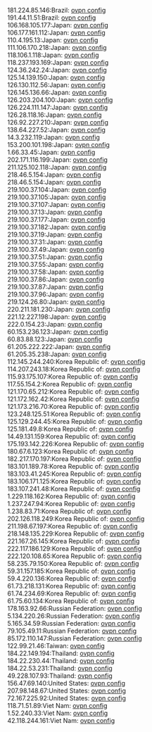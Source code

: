 181.224.85.146:Brazil: [ovpn config](vpn/181_224_85_146.ovpn)  
191.44.11.51:Brazil: [ovpn config](vpn/191_44_11_51.ovpn)  
106.168.105.177:Japan: [ovpn config](vpn/106_168_105_177.ovpn)  
106.177.161.112:Japan: [ovpn config](vpn/106_177_161_112.ovpn)  
110.4.195.13:Japan: [ovpn config](vpn/110_4_195_13.ovpn)  
111.106.170.218:Japan: [ovpn config](vpn/111_106_170_218.ovpn)  
118.106.1.118:Japan: [ovpn config](vpn/118_106_1_118.ovpn)  
118.237.193.169:Japan: [ovpn config](vpn/118_237_193_169.ovpn)  
124.36.242.24:Japan: [ovpn config](vpn/124_36_242_24.ovpn)  
125.14.139.150:Japan: [ovpn config](vpn/125_14_139_150.ovpn)  
126.130.112.56:Japan: [ovpn config](vpn/126_130_112_56.ovpn)  
126.145.136.66:Japan: [ovpn config](vpn/126_145_136_66.ovpn)  
126.203.204.100:Japan: [ovpn config](vpn/126_203_204_100.ovpn)  
126.224.111.147:Japan: [ovpn config](vpn/126_224_111_147.ovpn)  
126.28.118.16:Japan: [ovpn config](vpn/126_28_118_16.ovpn)  
126.92.227.210:Japan: [ovpn config](vpn/126_92_227_210.ovpn)  
138.64.227.52:Japan: [ovpn config](vpn/138_64_227_52.ovpn)  
14.3.232.119:Japan: [ovpn config](vpn/14_3_232_119.ovpn)  
153.200.101.198:Japan: [ovpn config](vpn/153_200_101_198.ovpn)  
1.66.33.45:Japan: [ovpn config](vpn/1_66_33_45.ovpn)  
202.171.116.199:Japan: [ovpn config](vpn/202_171_116_199.ovpn)  
211.125.102.118:Japan: [ovpn config](vpn/211_125_102_118.ovpn)  
218.46.5.154:Japan: [ovpn config](vpn/218_46_5_154.ovpn)  
218.46.5.154:Japan: [ovpn config](vpn/218_46_5_154.ovpn)  
219.100.37.104:Japan: [ovpn config](vpn/219_100_37_104.ovpn)  
219.100.37.105:Japan: [ovpn config](vpn/219_100_37_105.ovpn)  
219.100.37.107:Japan: [ovpn config](vpn/219_100_37_107.ovpn)  
219.100.37.13:Japan: [ovpn config](vpn/219_100_37_13.ovpn)  
219.100.37.177:Japan: [ovpn config](vpn/219_100_37_177.ovpn)  
219.100.37.182:Japan: [ovpn config](vpn/219_100_37_182.ovpn)  
219.100.37.19:Japan: [ovpn config](vpn/219_100_37_19.ovpn)  
219.100.37.31:Japan: [ovpn config](vpn/219_100_37_31.ovpn)  
219.100.37.49:Japan: [ovpn config](vpn/219_100_37_49.ovpn)  
219.100.37.51:Japan: [ovpn config](vpn/219_100_37_51.ovpn)  
219.100.37.55:Japan: [ovpn config](vpn/219_100_37_55.ovpn)  
219.100.37.58:Japan: [ovpn config](vpn/219_100_37_58.ovpn)  
219.100.37.86:Japan: [ovpn config](vpn/219_100_37_86.ovpn)  
219.100.37.87:Japan: [ovpn config](vpn/219_100_37_87.ovpn)  
219.100.37.96:Japan: [ovpn config](vpn/219_100_37_96.ovpn)  
219.124.26.80:Japan: [ovpn config](vpn/219_124_26_80.ovpn)  
220.211.181.230:Japan: [ovpn config](vpn/220_211_181_230.ovpn)  
221.12.227.198:Japan: [ovpn config](vpn/221_12_227_198.ovpn)  
222.0.154.23:Japan: [ovpn config](vpn/222_0_154_23.ovpn)  
60.153.236.123:Japan: [ovpn config](vpn/60_153_236_123.ovpn)  
60.83.88.123:Japan: [ovpn config](vpn/60_83_88_123.ovpn)  
61.205.222.222:Japan: [ovpn config](vpn/61_205_222_222.ovpn)  
61.205.35.238:Japan: [ovpn config](vpn/61_205_35_238.ovpn)  
112.145.244.240:Korea Republic of: [ovpn config](vpn/112_145_244_240.ovpn)  
114.207.243.18:Korea Republic of: [ovpn config](vpn/114_207_243_18.ovpn)  
115.93.175.107:Korea Republic of: [ovpn config](vpn/115_93_175_107.ovpn)  
117.55.154.2:Korea Republic of: [ovpn config](vpn/117_55_154_2.ovpn)  
121.170.65.212:Korea Republic of: [ovpn config](vpn/121_170_65_212.ovpn)  
121.172.162.42:Korea Republic of: [ovpn config](vpn/121_172_162_42.ovpn)  
121.173.216.70:Korea Republic of: [ovpn config](vpn/121_173_216_70.ovpn)  
123.248.125.51:Korea Republic of: [ovpn config](vpn/123_248_125_51.ovpn)  
125.129.244.45:Korea Republic of: [ovpn config](vpn/125_129_244_45.ovpn)  
125.181.49.8:Korea Republic of: [ovpn config](vpn/125_181_49_8.ovpn)  
14.49.131.159:Korea Republic of: [ovpn config](vpn/14_49_131_159.ovpn)  
175.193.142.226:Korea Republic of: [ovpn config](vpn/175_193_142_226.ovpn)  
180.67.6.123:Korea Republic of: [ovpn config](vpn/180_67_6_123.ovpn)  
182.217.170.197:Korea Republic of: [ovpn config](vpn/182_217_170_197.ovpn)  
183.101.189.78:Korea Republic of: [ovpn config](vpn/183_101_189_78.ovpn)  
183.103.41.245:Korea Republic of: [ovpn config](vpn/183_103_41_245.ovpn)  
183.106.171.125:Korea Republic of: [ovpn config](vpn/183_106_171_125.ovpn)  
183.107.241.48:Korea Republic of: [ovpn config](vpn/183_107_241_48.ovpn)  
1.229.118.162:Korea Republic of: [ovpn config](vpn/1_229_118_162.ovpn)  
1.237.247.94:Korea Republic of: [ovpn config](vpn/1_237_247_94.ovpn)  
1.238.83.71:Korea Republic of: [ovpn config](vpn/1_238_83_71.ovpn)  
202.126.118.249:Korea Republic of: [ovpn config](vpn/202_126_118_249.ovpn)  
211.198.67.197:Korea Republic of: [ovpn config](vpn/211_198_67_197.ovpn)  
218.148.135.229:Korea Republic of: [ovpn config](vpn/218_148_135_229.ovpn)  
221.167.26.145:Korea Republic of: [ovpn config](vpn/221_167_26_145.ovpn)  
222.117.186.129:Korea Republic of: [ovpn config](vpn/222_117_186_129.ovpn)  
222.120.108.65:Korea Republic of: [ovpn config](vpn/222_120_108_65.ovpn)  
58.235.79.150:Korea Republic of: [ovpn config](vpn/58_235_79_150.ovpn)  
59.31.157.185:Korea Republic of: [ovpn config](vpn/59_31_157_185.ovpn)  
59.4.220.136:Korea Republic of: [ovpn config](vpn/59_4_220_136.ovpn)  
61.73.218.131:Korea Republic of: [ovpn config](vpn/61_73_218_131.ovpn)  
61.74.234.69:Korea Republic of: [ovpn config](vpn/61_74_234_69.ovpn)  
61.75.60.134:Korea Republic of: [ovpn config](vpn/61_75_60_134.ovpn)  
178.163.92.66:Russian Federation: [ovpn config](vpn/178_163_92_66.ovpn)  
5.134.220.26:Russian Federation: [ovpn config](vpn/5_134_220_26.ovpn)  
5.165.34.59:Russian Federation: [ovpn config](vpn/5_165_34_59.ovpn)  
79.105.49.11:Russian Federation: [ovpn config](vpn/79_105_49_11.ovpn)  
85.172.110.147:Russian Federation: [ovpn config](vpn/85_172_110_147.ovpn)  
122.99.21.46:Taiwan: [ovpn config](vpn/122_99_21_46.ovpn)  
184.22.149.194:Thailand: [ovpn config](vpn/184_22_149_194.ovpn)  
184.22.230.44:Thailand: [ovpn config](vpn/184_22_230_44.ovpn)  
184.22.53.231:Thailand: [ovpn config](vpn/184_22_53_231.ovpn)  
49.228.107.93:Thailand: [ovpn config](vpn/49_228_107_93.ovpn)  
156.47.69.140:United States: [ovpn config](vpn/156_47_69_140.ovpn)  
207.98.148.67:United States: [ovpn config](vpn/207_98_148_67.ovpn)  
72.167.225.92:United States: [ovpn config](vpn/72_167_225_92.ovpn)  
118.71.51.89:Viet Nam: [ovpn config](vpn/118_71_51_89.ovpn)  
1.52.240.33:Viet Nam: [ovpn config](vpn/1_52_240_33.ovpn)  
42.118.244.161:Viet Nam: [ovpn config](vpn/42_118_244_161.ovpn)  
